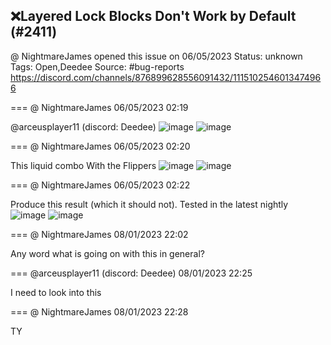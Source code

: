 ## ❌Layered Lock Blocks Don't Work by Default (#2411)
@ NightmareJames opened this issue on 06/05/2023
Status: unknown
Tags: Open,Deedee
Source: #bug-reports https://discord.com/channels/876899628556091432/1115102546013474966


=== @ NightmareJames 06/05/2023 02:19

@arceusplayer11 (discord: Deedee)
![image](https://cdn.discordapp.com/attachments/1115102546013474966/1115102802310606878/image.png?ex=65e52fe9&is=65d2bae9&hm=5e83c7d45d6385d8a9aa2b79a46587aeab782c44beb4028b9f2325d4eedb7f45&)
![image](https://cdn.discordapp.com/attachments/1115102546013474966/1115102802910384159/image.png?ex=65e52fe9&is=65d2bae9&hm=189e784d8c90af3f9d08da6d215f77bb2a78f45228bf8a09d035424e82acb24a&)

=== @ NightmareJames 06/05/2023 02:20

This liquid combo
With the Flippers
![image](https://cdn.discordapp.com/attachments/1115102546013474966/1115103080434896951/image.png?ex=65e5302b&is=65d2bb2b&hm=31e92351eddce88b9555e29afb2101902035e2a6c23c998d2fe7bb069dd522f4&)
![image](https://cdn.discordapp.com/attachments/1115102546013474966/1115103080803991572/image.png?ex=65e5302c&is=65d2bb2c&hm=4f26394ad7c386fb00a587795f1337095c728af0f80dfdb7dc0980de4bb8b653&)

=== @ NightmareJames 06/05/2023 02:22

Produce this result (which it should not).  Tested in the latest nightly
![image](https://cdn.discordapp.com/attachments/1115102546013474966/1115103397859840071/image.png?ex=65e53077&is=65d2bb77&hm=fc608cdef307025fe60bc7b0313f882283bd30b288793f03548748baca778bbf&)
![image](https://cdn.discordapp.com/attachments/1115102546013474966/1115103398249894040/image.png?ex=65e53077&is=65d2bb77&hm=34ea5d43934a613219cfdd896bd49cc9b9433c4050808f448a74462a895fd98d&)

=== @ NightmareJames 08/01/2023 22:02

Any word what is going on with this in general?

=== @arceusplayer11 (discord: Deedee) 08/01/2023 22:25

I need to look into this

=== @ NightmareJames 08/01/2023 22:28

TY
